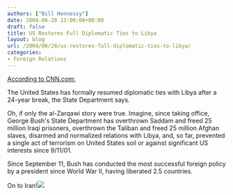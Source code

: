 ```yaml
---
authors: ["Bill Hennessy"]
date: 2004-06-28 13:00:00+00:00
draft: false
title: US Restores Full Diplomatic Ties to Libya
layout: blog
url: /2004/06/28/us-restores-full-diplomatic-ties-to-libya/
categories:
- Foreign Relations
---
```


[According to CNN.com:  ](https://www.cnn.com/)  
  
The United States has formally resumed diplomatic ties with Libya after a 24-year break, the State Department says.    
  
Oh, if only the al-Zarqawi story were true.  Imagine, since taking office, George Bush's State Department has overthrown Saddam and freed 25 million Iraqi prisoners, overthrown the Taliban and freed 25 million Afghan slaves, disarmed and normalized relations with Libya, and, so far, prevented a single act of terrorism on United States soil or against significant US interests since 9/11/01.    
  
Since September 11, Bush has conducted the most successful foreign policy by a president since World War II, having liberated 2.5 countries.    
  
On to Iran!![](https://blog.billhennessy.com/aggbug.aspx?PostID=737)

